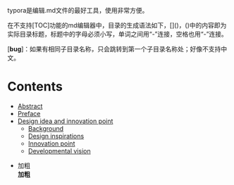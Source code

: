 typora是编辑.md文件的最好工具，使用非常方便。

在不支持[TOC]功能的md编辑器中，目录的生成语法如下，\[]()，()中的内容即为实际目录标题，标题中的字母必须小写，单词之间用“-”连接，空格也用“-”连接。  

\[**bug**]：如果有相同子目录名称，只会跳转到第一个子目录名称处；好像不支持中文。

# Contents  
- [Abstract](#abstract)  
- [Preface](#preface)  
- [Design idea and innovation point](#design-idea-and-innovation-point)  
  - [Background](#background) 
  - [Design inspirations](#design-inspirations) 
  - [Innovation point](#innovation-point)  
  - [Developmental vision](#developmental-vision)
  
  
* 加粗  
**加粗**
